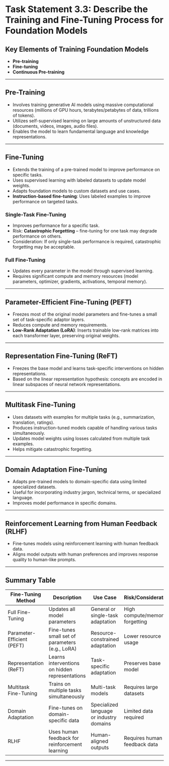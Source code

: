 # Task Statement 3.3: Describe the Training and Fine-Tuning Process for Foundation Models

## Key Elements of Training Foundation Models

- **Pre-training**
- **Fine-tuning**
- **Continuous Pre-training**

---

## Pre-Training

- Involves training generative AI models using massive computational resources (millions of GPU hours, terabytes/petabytes of data, trillions of tokens).
- Utilizes self-supervised learning on large amounts of unstructured data (documents, videos, images, audio files).
- Enables the model to learn fundamental language and knowledge representations.

---

## Fine-Tuning

- Extends the training of a pre-trained model to improve performance on specific tasks.
- Uses supervised learning with labeled datasets to update model weights.
- Adapts foundation models to custom datasets and use cases.
- **Instruction-based fine-tuning**: Uses labeled examples to improve performance on targeted tasks.

### Single-Task Fine-Tuning

- Improves performance for a specific task.
- Risk: **Catastrophic Forgetting** – fine-tuning for one task may degrade performance on others.
- Consideration: If only single-task performance is required, catastrophic forgetting may be acceptable.

### Full Fine-Tuning

- Updates every parameter in the model through supervised learning.
- Requires significant compute and memory resources (model parameters, optimizer, gradients, activations, temporal memory).

---

## Parameter-Efficient Fine-Tuning (PEFT)

- Freezes most of the original model parameters and fine-tunes a small set of task-specific adaptor layers.
- Reduces compute and memory requirements.
- **Low-Rank Adaptation (LoRA)**: Inserts trainable low-rank matrices into each transformer layer, preserving original weights.

---

## Representation Fine-Tuning (ReFT)

- Freezes the base model and learns task-specific interventions on hidden representations.
- Based on the linear representation hypothesis: concepts are encoded in linear subspaces of neural network representations.

---

## Multitask Fine-Tuning

- Uses datasets with examples for multiple tasks (e.g., summarization, translation, ratings).
- Produces instruction-tuned models capable of handling various tasks simultaneously.
- Updates model weights using losses calculated from multiple task examples.
- Helps mitigate catastrophic forgetting.

---

## Domain Adaptation Fine-Tuning

- Adapts pre-trained models to domain-specific data using limited specialized datasets.
- Useful for incorporating industry jargon, technical terms, or specialized language.
- Improves model performance in specific domains.

---

## Reinforcement Learning from Human Feedback (RLHF)

- Fine-tunes models using reinforcement learning with human feedback data.
- Aligns model outputs with human preferences and improves response quality to human-like prompts.

---

## Summary Table

| Fine-Tuning Method         | Description                                                                 | Use Case                                 | Risk/Consideration                |
|---------------------------|-----------------------------------------------------------------------------|------------------------------------------|-----------------------------------|
| Full Fine-Tuning          | Updates all model parameters                                                | General or single-task adaptation        | High compute/memory, forgetting   |
| Parameter-Efficient (PEFT)| Fine-tunes small set of parameters (e.g., LoRA)                             | Resource-constrained adaptation          | Lower resource usage              |
| Representation (ReFT)     | Learns interventions on hidden representations                              | Task-specific adaptation                 | Preserves base model              |
| Multitask Fine-Tuning     | Trains on multiple tasks simultaneously                                     | Multi-task models                        | Requires large datasets           |
| Domain Adaptation         | Fine-tunes on domain-specific data                                          | Specialized language or industry domains | Limited data required             |
| RLHF                      | Uses human feedback for reinforcement learning                              | Human-aligned outputs                    | Requires human feedback data      |

---